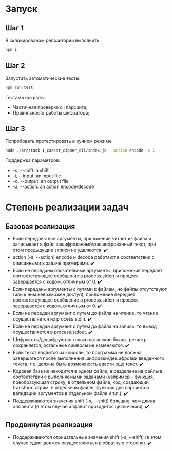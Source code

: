 # Запуск
## Шаг 1
В склонированом репозитории выполнить:
```bash
npm i
```
## Шаг 2
Запустить автоматические тесты:
```bash
npm run test
```
Тестами покрыты: 
- Частичная проверка cli парсинга;
- Правильность работы шифратора;

## Шаг 3
Попробовать протестировать в ручном режиме
```bash
node ./src/task-1_caesar_cipher_cli/index.js --action encode -s 1
```
Поддержка параметров:
- -s, --shift: a shift
- -i, --input: an input file
- -o, --output: an output file
- -a, --action: an action encode/decode


# Степень реализации задач
## Базовая реализация


- Если переданы все аргументы, приложение читает из файла и записывает в файл зашифрованный/расшифрованный текст, при этом предыдущие записи не удаляются. ✔️
- action (-a, --action) encode и decode работают в соответствии с описанными в задаче примерами. ✔️
- Если не переданы обязательные аргументы, приложение передает соответствующее сообщение в process.stderr и прoцесс завершается с кодом, отличным от 0. ✔️
- Если переданы аргументы с путями к файлам, но файлы отсутствуют (или к ним невозможен доступ), приложение передает соответствующее сообщение в process.stderr и прoцесс завершается с кодом, отличным от 0. ✔️
- Если не передан аргумент с путем до файла на чтение, то чтение осуществляется из process.stdin. ✔️
- Если не передан аргумент с путем до файла на запись, то вывод осуществляется в process.stdout. ✔️
- Шифруются/дешифруются только латинские буквы, регистр сохраняется, остальные символы не изменяются. ✔️
- Если текст вводится из консоли, то программа не должна завершаться после выполнения шифровки/дешифровки введенного текста, т.е. должна быть возможность ввести еще текст. ✔️
- Кодовая база не находится в одном файле, а разделена на файлы в соответствии с выполняемыми задачами (например - функция, преобразующая строку, в отдельном файле, код, создающий transform стрим, в отдельном файле, функция для парсинга и валидации аргументов в отдельном файле и т.п.). ✔️
- Поддерживаются значения shift (-s, --shift) большие, чем длина алфавита (в этом случае алфавит проходится циклически). ✔️
## Продвинутая реализация

- Поддерживаются отрицательные значения shift (-s, --shift) (в этом случае сдвиг должен осуществляться в обратную сторону). ✔️
